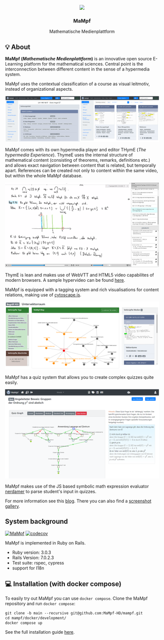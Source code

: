 <p align="center">
  <img src="https://user-images.githubusercontent.com/37160523/228801673-236a081f-40e9-47ca-add6-da1b2d6de3fa.png" width="200px" />
  
  <h3 align="center">MaMpf</h3>
  <p align="center">Mathematische Medienplattform</p>
</p>

## 💡 About

**MaMpf (*Mathematische Medienplattform*)** is an innovative open source E-Learning platform for the mathematical sciences.
Central point is the interconnection between different content in the sense
of a hypermedia system.

MaMpf uses the contextual classification of a course as visual leitmotiv,
instead of organizational aspects.

![mampf-gui](public/mampf-gui-transparent.png)

MaMpf comes with its own hypermedia player and editor THymE
(*The hypermedia Experience*). ThymeE uses the internal structure of
mathematical content (consisting of theorems, remarks, definitions etc.) and allows
exact navigation between content that is related, but temporally apart.
References can be created not only to content within the same video, but within
the whole MaMpf database.

![thyme](public/thyme.png)

ThymE is lean and makes use of WebVTT and HTML5 video capabilites
of modern browsers. A sample hypervideo can be found
[here](https://mampf.mathi.uni-heidelberg.de/media/384/play).

MaMpf is equipped with a tagging system and rich visualisations for content relations,
making use of [cytoscape.js](http://js.cytoscape.org/).

![tags](public/tag_visualisation.png)

MaMpf has a quiz system that allows you to create complex quizzes quite easily.

![quizzes](public/quizzes.png)

MaMpf makes use of the JS based symbolic math expression evaluator
[nerdamer](https://github.com/jiggzson/nerdamer) to parse student's input in quizzes.


For more information see this [blog](https://mampfdev.wordpress.com).
There you can also find a [screenshot gallery](https://mampfdev.wordpress.com/gallery/).
## System background

[![MaMpf](https://img.shields.io/endpoint?url=https://dashboard.cypress.io/badge/simple/v45wg9/main&style=flat&logo=cypress)](https://dashboard.cypress.io/projects/v45wg9/runs)
[![codecov](https://codecov.io/gh/MaMpf-HD/mampf/branch/main/graph/badge.svg?token=x7Zq3m5lVH)](https://codecov.io/gh/MaMpf-HD/mampf)

MaMpf is implemented in Ruby on Rails.

* Ruby version: 3.0.3
* Rails Version: 7.0.2.3
* Test suite: rspec, cypress
* support for I18n

## 💻 Installation (with docker compose)

To easily try out MaMpf you can use `docker compose`. Clone the MaMpf repository and run `docker compose`:

```
git clone -b main --recursive git@github.com:MaMpf-HD/mampf.git
cd mampf/docker/development/
docker compose up
```

See the full installation guide [here](./INSTALL.md).
